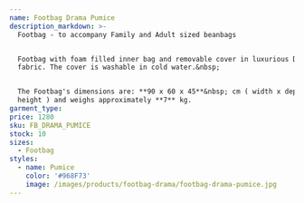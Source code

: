 ```yaml
---
name: Footbag Drama Pumice
description_markdown: >-
  Footbag - to accompany Family and Adult sized beanbags


  Footbag with foam filled inner bag and removable cover in luxurious Drama
  fabric. The cover is washable in cold water.&nbsp;


  The Footbag's dimensions are: **90 x 60 x 45**&nbsp; cm ( width x depth x
  height ) and weighs approximately **7** kg.
garment_type:
price: 1280
sku: FB_DRAMA_PUMICE
stock: 10
sizes:
  - Footbag
styles:
  - name: Pumice
    color: '#968F73'
    image: /images/products/footbag-drama/footbag-drama-pumice.jpg
---
```

